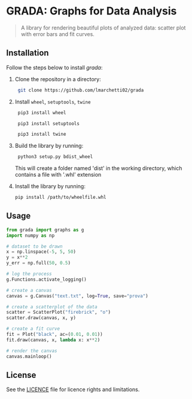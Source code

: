 # GRADA: Graphs for Data Analysis

> A library for rendering beautiful plots of analyzed data: scatter plot with error bars and fit curves.

## Installation

Follow the steps below to install _grada_:

1. Clone the repository in a directory:

   ```bash
    git clone https://github.com/lmarchetti02/grada
   ```

2. Install `wheel`, `setuptools`, `twine`

   ```bash
    pip3 install wheel
   ```

   ```bash
    pip3 install setuptools
   ```

   ```bash
    pip3 install twine
   ```

3. Build the library by running:

   ```bash
    python3 setup.py bdist_wheel
   ```

   This will create a folder named 'dist' in the working directory, which contains a file
   with '.whl' extension

4. Install the library by running:

   ```bash
   pip install /path/to/wheelfile.whl
   ```

## Usage

```python
from grada import graphs as g
import numpy as np

# dataset to be drawn
x = np.linspace(-5, 5, 50)
y = x**2
y_err = np.full(50, 0.5)

# log the process
g.Functions.activate_logging()

# create a canvas
canvas = g.Canvas("text.txt", log=True, save="prova")

# create a scatterplot of the data
scatter = ScatterPlot("firebrick", "o")
scatter.draw(canvas, x, y)

# create a fit curve
fit = Plot("black", ac=(0.01, 0.01))
fit.draw(canvas, x, lambda x: x**2)

# render the canvas
canvas.mainloop()
```

## License

See the [LICENCE](LICENCE) file for licence rights and limitations.
